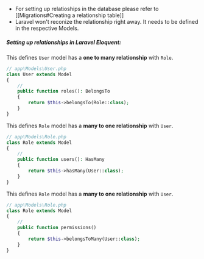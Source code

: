 - For setting up relatioships in the database please refer to [[Migrations#Creating a relationship table]]
- Laravel won't reconize the relationship right away. It needs to be defined in the respective Models.


##### Setting up relationships in Laravel Eloquent:

This defines `User` model has a **one to many relationship** with `Role`.
```php
// app\Models\User.php
class User extends Model
{
	//
    public function roles(): BelongsTo
    {
        return $this->belongsTo(Role::class);
    }
}
```

This defines `Role` model has a **many to one relationship** with `User`.
```php
// app\Models\Role.php
class Role extends Model
{
	//
    public function users(): HasMany
    {
        return $this->hasMany(User::class);
    }
}
```

This defines `Role` model has a **many to one relationship** with `User`.
```php
// app\Models\Role.php
class Role extends Model
{
	//
    public function permissions()
    {
        return $this->belongsToMany(User::class);
    }
}
```